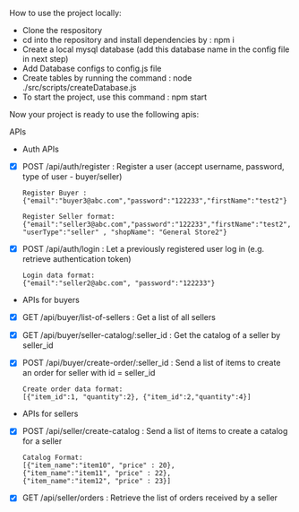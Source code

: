 How to use the project locally:

- Clone the respository
- cd into the repository and install dependencies by : npm i
- Create a local mysql database (add this database name in the config file in next step)
- Add Database configs to config.js file
- Create tables by running the command : node ./src/scripts/createDatabase.js
- To start the project, use this command : npm start

Now your project is ready to use the following apis:

APIs

- Auth APIs

- [x] POST /api/auth/register : Register a user (accept username, password, type of user - buyer/seller)

      Register Buyer :
      {"email":"buyer3@abc.com","password":"122233","firstName":"test2"}

      Register Seller format:
      {"email":"seller3@abc.com","password":"122233","firstName":"test2", "userType":"seller" , "shopName": "General Store2"}

- [x] POST /api/auth/login : Let a previously registered user log in (e.g. retrieve authentication token)

      Login data format:
      {"email":"seller2@abc.com", "password":"122233"}

- APIs for buyers

- [x] GET /api/buyer/list-of-sellers : Get a list of all sellers
- [x] GET /api/buyer/seller-catalog/:seller_id : Get the catalog of a seller by seller_id
- [x] POST /api/buyer/create-order/:seller_id : Send a list of items to create an order for seller with id = seller_id

      Create order data format:
      [{"item_id":1, "quantity":2}, {"item_id":2,"quantity":4}]

- APIs for sellers

- [x] POST /api/seller/create-catalog : Send a list of items to create a catalog for a seller

      Catalog Format: 
      [{"item_name":"item10", "price" : 20},
      {"item_name":"item11", "price" : 22},
      {"item_name":"item12", "price" : 23}]

    
- [x] GET /api/seller/orders : Retrieve the list of orders received by a seller
